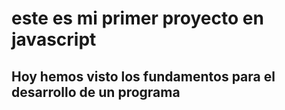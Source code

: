 # este es mi primer proyecto en javascript
## Hoy hemos visto los fundamentos para el desarrollo de un programa
